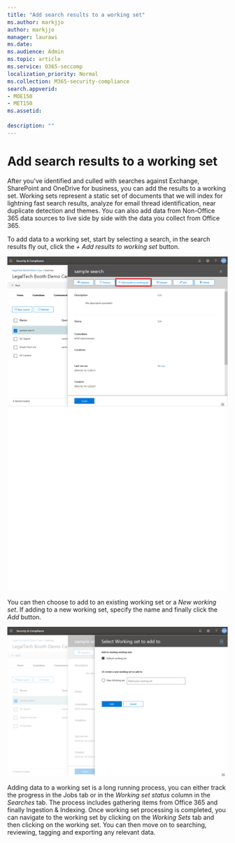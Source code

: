 ```yaml
---
title: "Add search results to a working set"
ms.author: markjjo
author: markjjo
manager: laurawi
ms.date: 
ms.audience: Admin
ms.topic: article
ms.service: O365-seccomp
localization_priority: Normal
ms.collection: M365-security-compliance 
search.appverid: 
- MOE150
- MET150
ms.assetid: 

description: ""
---
```


# Add search results to a working set

After you've identified and culled with searches against Exchange, SharePoint and OneDrive for business, you can add the results to a working set. Working sets represent a static set of documents that we will index for lightning fast search results, analyze for email thread identification, near duplicate detection and themes.  You can also add data from Non-Office 365 data sources to live side by side with the data you collect from Office 365.

To add data to a working set, start by selecting a search, in the search results fly out, click the *+ Add results to working set* button.

![Adding data to a working set](../media/c1b4fc00-7a15-4587-b9b0-ce594bb02e4d.png)

You can then choose to add to an existing working set or a *New working set*.  If adding to a new working set, specify the name and finally click the *Add* button.

![Select a working set](../media/e8c6ab51-da8d-4c39-9b21-26bfdf453fb9.png)

Adding data to a working set is a long running process, you can either track the progress in the Jobs tab or in the *Working set status* column in the *Searches* tab.  The process includes gathering items from Office 365 and finally Ingestion & Indexing.  Once working set processing is completed, you can navigate to the working set by clicking on the *Working Sets* tab and then clicking on the working set.  You can then move on to searching, reviewing, tagging and exporting any relevant data.